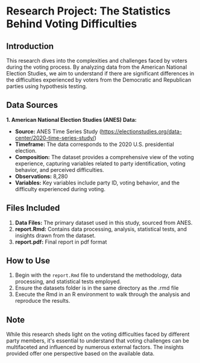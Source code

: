 # Research Project: The Statistics Behind Voting Difficulties

## Introduction
This research dives into the complexities and challenges faced by voters during the voting process. By analyzing data from the American National Election Studies, we aim to understand if there are significant differences in the difficulties experienced by voters from the Democratic and Republican parties using hypothesis testing.

## Data Sources

**1. American National Election Studies (ANES) Data:**
   - **Source:** ANES Time Series Study (https://electionstudies.org/data-center/2020-time-series-study/)
   - **Timeframe:** The data corresponds to the 2020 U.S. presidential election.
   - **Composition:** The dataset provides a comprehensive view of the voting experience, capturing variables related to party identification, voting behavior, and perceived difficulties.
   - **Observations:** 8,280
   - **Variables:** Key variables include party ID, voting behavior, and the difficulty experienced during voting.

## Files Included

1. **Data Files:** The primary dataset used in this study, sourced from ANES.
2. **report.Rmd:** Contains data processing, analysis, statistical tests, and insights drawn from the dataset.
3. **report.pdf:** Final report in pdf format

## How to Use

1. Begin with the `report.Rmd` file to understand the methodology, data processing, and statistical tests employed.
2. Ensure the datasets folder is in the same directory as the .rmd file
3. Execute the Rmd in an R environment to walk through the analysis and reproduce the results.

## Note
While this research sheds light on the voting difficulties faced by different party members, it's essential to understand that voting challenges can be multifaceted and influenced by numerous external factors. The insights provided offer one perspective based on the available data.
